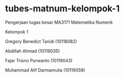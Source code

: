 # tubes-matnum-kelompok-1
Pengerjaan tugas besar MA3171 Matematika Numerik

Kelompok 1

Gregory Benedict Tanidi (10118082)

Abdillah Ahmad (10119035)

Fajar Trisno Purwanto (10119043)

Muhammad Alif Darmamulia (10119059)
